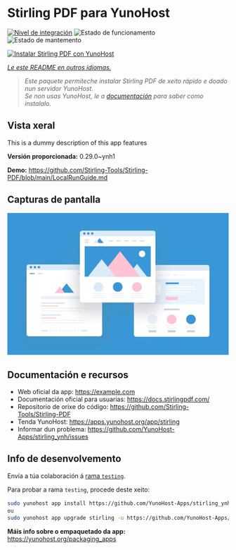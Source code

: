 <!--
NOTA: Este README foi creado automáticamente por <https://github.com/YunoHost/apps/tree/master/tools/readme_generator>
NON debe editarse manualmente.
-->

# Stirling PDF para YunoHost

[![Nivel de integración](https://dash.yunohost.org/integration/stirling.svg)](https://ci-apps.yunohost.org/ci/apps/stirling/) ![Estado de funcionamento](https://ci-apps.yunohost.org/ci/badges/stirling.status.svg) ![Estado de mantemento](https://ci-apps.yunohost.org/ci/badges/stirling.maintain.svg)

[![Instalar Stirling PDF con YunoHost](https://install-app.yunohost.org/install-with-yunohost.svg)](https://install-app.yunohost.org/?app=stirling)

*[Le este README en outros idiomas.](./ALL_README.md)*

> *Este paquete permíteche instalar Stirling PDF de xeito rápido e doado nun servidor YunoHost.*  
> *Se non usas YunoHost, le a [documentación](https://yunohost.org/install) para saber como instalalo.*

## Vista xeral

This is a dummy description of this app features


**Versión proporcionada:** 0.29.0~ynh1

**Demo:** <https://github.com/Stirling-Tools/Stirling-PDF/blob/main/LocalRunGuide.md>

## Capturas de pantalla

![Captura de pantalla de Stirling PDF](./doc/screenshots/example.jpg)

## Documentación e recursos

- Web oficial da app: <https://example.com>
- Documentación oficial para usuarias: <https://docs.stirlingpdf.com/>
- Repositorio de orixe do código: <https://github.com/Stirling-Tools/Stirling-PDF>
- Tenda YunoHost: <https://apps.yunohost.org/app/stirling>
- Informar dun problema: <https://github.com/YunoHost-Apps/stirling_ynh/issues>

## Info de desenvolvemento

Envía a túa colaboración á [rama `testing`](https://github.com/YunoHost-Apps/stirling_ynh/tree/testing).

Para probar a rama `testing`, procede deste xeito:

```bash
sudo yunohost app install https://github.com/YunoHost-Apps/stirling_ynh/tree/testing --debug
ou
sudo yunohost app upgrade stirling -u https://github.com/YunoHost-Apps/stirling_ynh/tree/testing --debug
```

**Máis info sobre o empaquetado da app:** <https://yunohost.org/packaging_apps>
